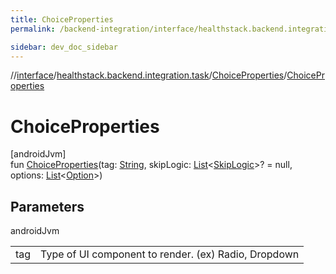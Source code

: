 ```yaml
---
title: ChoiceProperties
permalink: /backend-integration/interface/healthstack.backend.integration.task/-choice-properties/-choice-properties.html

sidebar: dev_doc_sidebar
---
```

//[interface](../../../index.html)/[healthstack.backend.integration.task](../index.html)/[ChoiceProperties](index.html)/[ChoiceProperties](-choice-properties.html)



# ChoiceProperties



[androidJvm]\
fun [ChoiceProperties](-choice-properties.html)(tag: [String](https://kotlinlang.org/api/latest/jvm/stdlib/kotlin/-string/index.html), skipLogic: [List](https://kotlinlang.org/api/latest/jvm/stdlib/kotlin.collections/-list/index.html)&lt;[SkipLogic](../-skip-logic/index.html)&gt;? = null, options: [List](https://kotlinlang.org/api/latest/jvm/stdlib/kotlin.collections/-list/index.html)&lt;[Option](../-option/index.html)&gt;)



## Parameters


androidJvm

| | |
|---|---|
| tag | Type of UI component to render. (ex) Radio, Dropdown |




